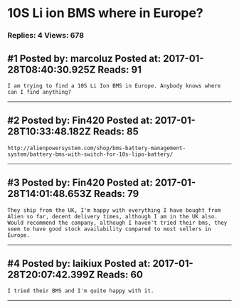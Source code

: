 # 10S Li ion BMS where in Europe?

### Replies: 4 Views: 678

## \#1 Posted by: marcoluz Posted at: 2017-01-28T08:40:30.925Z Reads: 91

```
I am trying to find a 10S Li Ion BMS in Europe. Anybody knows where can I find anything?
```

---
## \#2 Posted by: Fin420 Posted at: 2017-01-28T10:33:48.182Z Reads: 85

```
http://alienpowersystem.com/shop/bms-battery-management-system/battery-bms-with-switch-for-10s-lipo-battery/
```

---
## \#3 Posted by: Fin420 Posted at: 2017-01-28T14:01:48.653Z Reads: 79

```
They ship from the UK, I'm happy with everything I have bought from Alien so far, decent delivery times, although I am in the UK also. Would recommend the company, although I haven't tried their bms, they seem to have good stock availability compared to most sellers in Europe.
```

---
## \#4 Posted by: laikiux Posted at: 2017-01-28T20:07:42.399Z Reads: 60

```
I tried their BMS and I'm quite happy with it.
```

---
